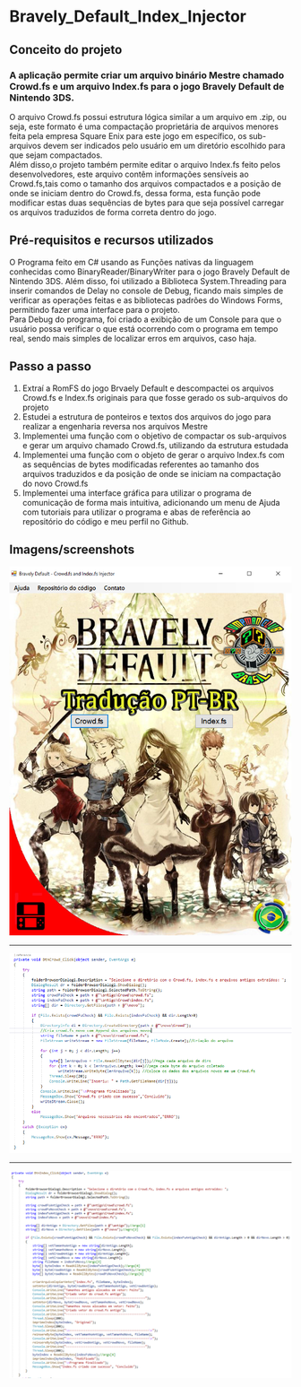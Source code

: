 # Bravely_Default_Index_Injector

## Conceito do projeto
### A aplicação permite criar um arquivo binário Mestre chamado Crowd.fs e um arquivo Index.fs para o jogo Bravely Default de Nintendo 3DS.
O arquivo Crowd.fs possui estrutura lógica similar a um arquivo em .zip, ou seja, este formato é uma compactação proprietária de arquivos menores feita pela empresa Square Enix para este jogo em específico, os sub-arquivos devem ser indicados pelo usuário em um diretório escolhido para que sejam compactados.<br/>
Além disso,o projeto também permite editar o arquivo Index.fs feito pelos desenvolvedores, este arquivo contêm informações sensíveis ao Crowd.fs,tais como o tamanho dos arquivos compactados e a posição de onde se iniciam dentro do Crowd.fs, dessa forma, esta função pode modificar estas duas sequências de bytes para que seja possível carregar os arquivos traduzidos de forma correta dentro do jogo.

## Pré-requisitos e recursos utilizados
O Programa feito em C# usando as Funções nativas da linguagem conhecidas como BinaryReader/BinaryWriter para o jogo Bravely Default de Nintendo 3DS. Além disso, foi utilizado a Biblioteca System.Threading para inserir comandos de Delay no console de Debug, ficando mais simples de verificar as operações feitas e as bibliotecas padrões do Windows Forms, permitindo fazer uma interface para o projeto.<br>
Para Debug do programa, foi criado a exibição de um Console para que o usuário possa verificar o que está ocorrendo com o programa em tempo real, sendo mais simples de localizar erros em arquivos, caso haja.
  
## Passo a passo

1. Extraí a RomFS do jogo Brvaely Default e descompactei os arquivos Crowd.fs e Index.fs originais para que fosse gerado os sub-arquivos do projeto
2. Estudei a estrutura de ponteiros e textos dos arquivos do jogo para realizar a engenharia reversa nos arquivos Mestre
3. Implementei uma função com o objetivo de compactar os sub-arquivos e gerar um arquivo chamado Crowd.fs, utilizando da estrutura estudada
4. Implementei uma função com o objeto de gerar o arquivo Index.fs com as sequências de bytes modificadas referentes ao tamanho dos arquivos traduzidos e da posição de onde se iniciam na compactação do novo Crowd.fs 
4. Implementei uma interface gráfica para utilizar o programa de comunicação de forma mais intuitiva, adicionando um menu de Ajuda com tutoriais para utilizar o programa e abas de referência ao repositório do código e meu perfil no Github.

## Imagens/screenshots

![Imagem](https://github.com/MrVtR/Bravely_Default_Index_Injector/blob/master/Imagens/Interface.PNG)

---
![Imagem](https://github.com/MrVtR/Bravely_Default_Index_Injector/blob/master/Imagens/CrowdFunction.PNG)

---

![Imagem](https://github.com/MrVtR/Bravely_Default_Index_Injector/blob/master/Imagens/IndexFunction.PNG)
